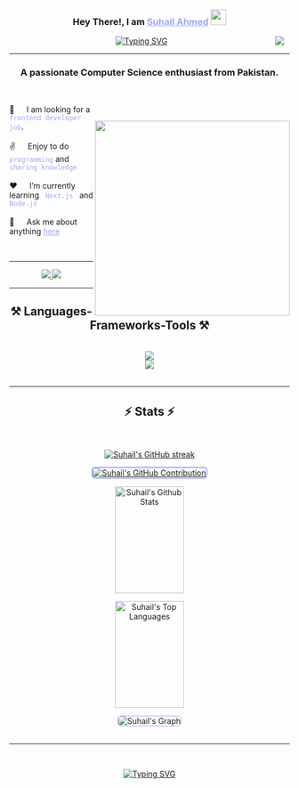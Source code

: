 <h3 align="center">
   Hey There!, I am
                <b><a target="_blank" href="https://alpaycelik.dev" style="color:#9DAAF2">Suhail Ahmed</a>  <img src="https://media.giphy.com/media/hvRJCLFzcasrR4ia7z/giphy.gif" width="28">
</b>
</h3>

<div style="text-align: right; margin: 10px;">
  <a href="https://komarev.com/ghpvc/?username=Suhail-Bhand">
    <img align="right" src="https://visitcount.itsvg.in/api?id=Suhail-Bhand&label=Profile%20Views&icon=2&pretty=true" />
</a>
</div>

<p align="center">
  <a href="https://github.com/Suhail-Bhand"><a href="https://git.io/typing-svg"><img src="https://readme-typing-svg.herokuapp.com?font=Poppins&weight=600&pause=1000&color=9DAAF2&center=true&vCenter=true&random=false&width=435&height=52&lines=Front-end+Webdeveloper;Tech+Enthusiast;Learning+new+Skills.." alt="Typing SVG" /></a></a>
</p>
<hr/>

<h3 align="center">A passionate Computer Science enthusiast from Pakistan. </h3>

<br/>

<p>
 <img align="right" width="350" src="https://camo.githubusercontent.com/4d9f5ecceb711eec6e2018f38a5677dc657c9738d4a65ba3b928c41c0a45b439/68747470733a2f2f6d69726f2e6d656469756d2e636f6d2f6d61782f313336302f302a37513379765349765f7430696f4a2d5a2e676966" style="margin-top:29px"/>
👯 &emsp; I am looking for a <code style="color:#9DAAF2"> frontend developer job</code>.<br/><br/>
✌️ &emsp; Enjoy to do <code style="color:#9DAAF2">programming</code> and <code style="color:#9DAAF2">sharing knowledge</code> <br/><br/>
❤️ &emsp; I’m currently learning <code style="color:#9DAAF2"> Next.js </code> and <code style="color:#9DAAF2">Node.js</code><br/><br/>
💬 &emsp; Ask me about anything <a style="color:#9DAAF2" href="https://github.com/Suhail-Bhand/Suhail-Bhand/issues">here</a>
</p>

<br/>
<hr/>
<div align="center"> 
  <a href="mailto:suhailbhnad7@gmail.com">
  <img src="https://img.shields.io/badge/Gmail-333333?style=for-the-badge&logo=gmail&logoColor=red" />
</a>

  <a href="https://linkedin.com/in/suhail-ahmed7" target="_blank">
  <img src="https://img.shields.io/badge/LinkedIn-0077B5?style=for-the-badge&logo=linkedin&logoColor=white" />
</a>

<!--   <a href="https://salesp07.github.io" target="_blank">
     <img src="https://img.shields.io/badge/Portfolio-FF5722?style=for-the-badge&logo=todoist&logoColor=white" target="_blank" /> <!-- sqlite, safari, google-chrome are other good icon options
  </a> -->
</div>

 <hr/>
 
<h2 align="center">⚒️ Languages-Frameworks-Tools ⚒️</h2>
<br/>
<div align="center">
    <img src="https://skillicons.dev/icons?i=react,bootstrap,html,css,vscode,github,tailwind,git" /> <br>
    <img src="https://skillicons.dev/icons?i=nodejs,python,javascript,firebase,mongodb,c,cpp,java,mysql" /><br>
</div>


<br/>
<hr/>

<h2 align="center">⚡ Stats ⚡</h2>
<br>
<div align="center">
   <p align="center">
  <a href="https://github.com/Suhail-Bhand" >
    <img src="https://github-readme-streak-stats.herokuapp.com/?user=Suhail-Bhand&theme=codeSTACKr&border=9DAAF2" alt="Suhail's GitHub streak"/>
  </a>
</p>

<p align="center">
  <a href="https://github.com/Suhail-Bhand">
    <img style="border: 2px solid #9DAAF2; border-radius: 6px;" src="https://github-profile-summary-cards.vercel.app/api/cards/profile-details?username=Suhail-Bhand&theme=codeSTACKr" alt="Suhail's GitHub Contribution"/>
  </a>
</p>

<a> 
    <a href="https://github.com/Suhail-Bhand"><img alt="Suhail's Github Stats" src="https://denvercoder1-github-readme-stats.vercel.app/api?username=Suhail-Bhand&show_icons=true&count_private=true&border_color=9DAAF2&bg_color=09131B&title_color=FF652F&icon_color=F8D866&text_color=FFFFFF" height="192px" width="49.5%"/></a>


   
  <a href="https://github.com/Suhail-Bhand"><img alt="Suhail's Top Languages" src="https://denvercoder1-github-readme-stats.vercel.app/api/top-langs/?username=Suhail-Bhand&langs_count=8&layout=compact&border_color=9DAAF2&bg_color=09131B&text_color=FFFFFF&title_color=FF652F&icon_color=F8D866" height="192px" width="49.5%"/></a>
  <br/>
</a>

<img src="https://github-readme-activity-graph.vercel.app/graph?username=Suhail-Bhand&custom_title=Suhail's%20GitHub%20Activity%20Graph&bg_color=09131B&color=9DAAF2&line=FF652F&point=9DAAF2&area_color=FF652F&title_color=FF652F&area=true" alt="Suhail's Graph" style="border: 1px solid #9DAAF2; border-radius: 6px;" />

</div>
<br/>
<hr/>
<br/>
<p align="center">
  <a href="https://github.com/Suhail-Bhand">
    <img src="https://readme-typing-svg.herokuapp.com?font=Poppins&weight=600&size=48&pause=2000&color=9DAAF2&center=true&vCenter=true&width=600&height=70&lines=Thanks+for+visiting!" alt="Typing SVG" />
  </a>
</p>

